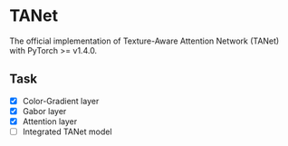 # TANet
The official implementation of Texture-Aware Attention Network (TANet) with PyTorch >= v1.4.0.

## Task

- [x] Color-Gradient layer
- [x] Gabor layer
- [x] Attention layer
- [ ] Integrated TANet model
